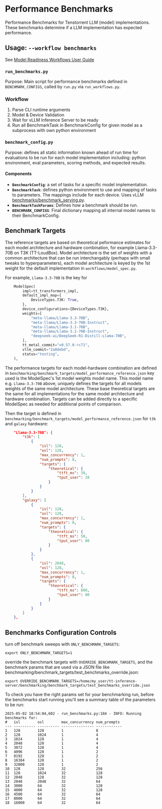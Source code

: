 # Performance Benchmarks

Performance Benchmarks for Tenstorrent LLM (model) implementations. These benchmarks determine if a LLM implementation has expected performance.

## Usage: `--workflow benchmarks`

See [Model Readiness Workflows User Guide](../docs/workflows_user_guide.md#performance-benchmarks)

### `run_benchmarks.py`

Purpose: Main script for performance benchmarks defined in `BENCHMARK_CONFIGS`, called by `run.py` via `run_workflows.py`.

### Workflow

1. Parse CLI runtime arguments
2. Model & Device Validation
3. Wait for vLLM Inference Server to be ready
4. Run all BenchmarkTask in BenchmarkConfig for given model as a subprocess with own python environment

### `benchmark_config.py`

Purpose: defines all static information known ahead of run time for evaluations to be run for each model implementation including: python environment, eval parameters, scoring methods, and expected results.

#### Components

- **`BenchmarkConfig`**: a set of tasks for a specific model implementation.
- **`BenchmarkTask`**: defines python environment to use and mapping of tasks to parameters. The mappings include for each device. Uses vLLM [benchmarks/benchmark_serving.py](https://github.com/vllm-project/vllm/blob/main/benchmarks/benchmark_serving.py).
- **`BenchmarkTaskParams`**: Defines how a benchmark should be run.
- **`BENCHMARK_CONFIGS`**: Final dictionary mapping all internal model names to their BenchmarkConfig.

## Benchmark Targets

The reference targets are based on theoretical peformance estimates for each model architecture and hardware combination, for example Llama-3.3-70B on T3K (TT-LoudBox). Model architecture is the set of weights with a common architecture that can be run interchangably (perhaps with small tweaks to hyperparameters), each model architecture is keyed by the 1st weight for the default implementation in `workflows/model_spec.py`.

For example, `Llama-3.3-70B` is the key for
```python
    ModelSpec(
        impl=tt_transformers_impl,
        default_impl_map={
            DeviceTypes.T3K: True,
        },
        device_configurations={DeviceTypes.T3K},
        weights=[
            "meta-llama/Llama-3.3-70B",
            "meta-llama/Llama-3.3-70B-Instruct",
            "meta-llama/Llama-3.1-70B",
            "meta-llama/Llama-3.1-70B-Instruct",
            "deepseek-ai/DeepSeek-R1-Distill-Llama-70B",
        ],
        tt_metal_commit="v0.57.0-rc71",
        vllm_commit="2a8debd",
        status="testing",
    ),
```

The performance targets for each model-hardware combination are defined in `benchmarking/benchmark_targets/model_performance_reference.json` key used is the ModelSpec's 1st model weights model name. This model name e.g. `Llama-3.3-70B` above, uniquely defines the targets for all models weights of the same model architecture. These base theoretical targets are the same for all implementations for the same model architecture and hardware combination. Targets can be added directly to a specific ModelSpec as needed for additional points of comparison.

Then the target is defined in `benchmarking/benchmark_targets/model_performance_reference.json` for `t3k` and `galaxy` hardware:
```json
    "Llama-3.3-70B": {
        "t3k": [
            {
                "isl": 128,
                "osl": 128,
                "max_concurrency": 1,
                "num_prompts": 8,
                "targets": {
                    "theoretical": {
                        "ttft_ms": 38,
                        "tput_user": 28
                    }
                }
            }
        ],
        "galaxy": [
            {
                "isl": 128,
                "osl": 128,
                "max_concurrency": 1,
                "num_prompts": 8,
                "targets": {
                    "theoretical": {
                        "ttft_ms": 50,
                        "tput_user": 80
                    }
                }
            },
            {
                "isl": 2048,
                "osl": 128,
                "max_concurrency": 1,
                "num_prompts": 8,
                "targets": {
                    "theoretical": {
                        "ttft_ms": 800,
                        "tput_user": 80
                    }
                }
            }
        ]
    },
```

## Benchmarks Configuration Controls

turn off benchmark sweeps with `ONLY_BENCHMARK_TARGETS`:
```
export ONLY_BENCHMARK_TARGETS=1
```
override the benchmark targets with `OVERRIDE_BENCHMARK_TARGETS`, and the benchmark params that are used via a JSON file like benchmarking/benchmark_targets/test_benchmarks_override.json:
```
export OVERRIDE_BENCHMARK_TARGETS=/home/my_user/tt-inference-server/benchmarking/benchmark_targets/test_benchmarks_override.json
```

To check you have the right params set for your benchmarking run, before the benchmarks start running you'll see a summary table of the parameters to be run:
```
2025-05-02 18:54:04,602 - run_benchmarks.py:184 - INFO: Running benchmarks for:
#   isl        osl        max_concurrency num_prompts
--- ---------- ---------- --------------- ------------
1   128        128        1               8
2   128        1024       1               4
3   1024       128        1               4
4   2048       128        1               4
5   3072       128        1               4
6   4096       128        1               2
7   8192       128        1               2
8   16384      128        1               2
9   32000      128        1               2
10  128        128        32              256
11  128        1024       32              128
12  2048       128        32              128
13  2048       2048       32              64
14  3000       64         32              128
15  4000       64         32              128
16  4500       64         32              64
17  8000       64         32              64
18  16000      64         32              64
```
